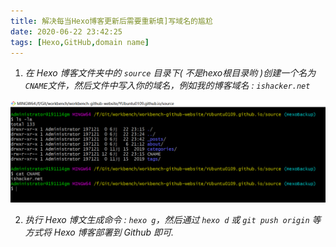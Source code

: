 ```yaml
---
title: 解决每当Hexo博客更新后需要重新填]写域名的尴尬
date: 2020-06-22 23:42:25
tags: [Hexo,GitHub,domain name]
---
```


1. *在 Hexo 博客文件夹中的 `source` 目录下( 不是hexo根目录哟 )创建一个名为 `CNAME`文件，然后文件中写入你的域名，例如我的博客域名 : `ishacker.net`*

![ ](解决每当Hexo博客更新后需要重新填写域名的尴尬/hexo-source-cname.PNG)


2. *执行 Hexo 博文生成命令 : `hexo g`，然后通过 `hexo d` 或 `git push origin` 等方式将 Hexo 博客部署到 Github 即可.*
